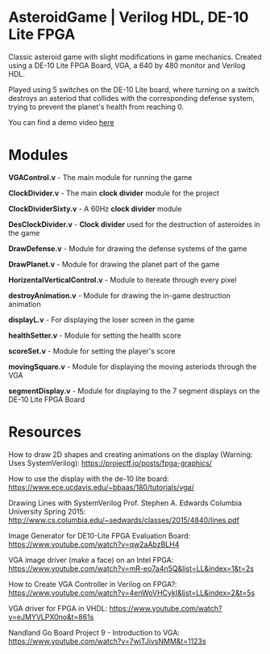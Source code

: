 # AsteroidGame | Verilog HDL, DE-10 Lite FPGA
 Classic asteroid game with slight modifications in game mechanics. Created using a DE-10 Lite FPGA Board, VGA, a 640 by 480 monitor and Verilog HDL.
 
 Played using 5 switches on the DE-10 Lite board, where turning on a switch destroys an asteriod that collides with the corresponding defense system, trying to prevent the planet's health from reaching 0.
 
 You can find a demo video [here](https://www.youtube.com/watch?v=gQFlUg4P5OE)

# Modules
**VGAControl.v** - The main module for running the game

**ClockDivider.v** - The main **clock divider** module for the project

**ClockDividerSixty.v** - A 60Hz **clock divider** module

**DesClockDivider.v** - **Clock divider** used for the destruction of asteroides in the game

**DrawDefense.v** - Module for drawing the defense systems of the game

**DrawPlanet.v** - Module for drawing the planet part of the game

**HorizentalVerticalControl.v** - Module to itereate through every pixel

**destroyAnimation.v** - Module for drawing the in-game destruction animation

**displayL.v** - For displaying the loser screen in the game

**healthSetter.v** - Module for setting the health score

**scoreSet.v** - Module for setting the player's score

**movingSquare.v** - Module for displaying the moving asteriods through the VGA

**segmentDisplay.v** - Module for displaying to the 7 segment displays on the DE-10 Lite FPGA Board

# Resources
 How to draw 2D shapes and creating animations on the display (Warning: Uses SystemVerilog): https://projectf.io/posts/fpga-graphics/
 
 How to use the display with the de-10 lite board: https://www.ece.ucdavis.edu/~bbaas/180/tutorials/vga/
 
 Drawing Lines with SystemVerilog Prof. Stephen A. Edwards Columbia University Spring 2015: http://www.cs.columbia.edu/~sedwards/classes/2015/4840/lines.pdf
 
 Image Generator for DE10-Lite FPGA Evaluation Board: https://www.youtube.com/watch?v=qw2aAbzBLH4
 
 VGA image driver (make a face) on an Intel FPGA: https://www.youtube.com/watch?v=mR-eo7a4n5Q&list=LL&index=1&t=2s
 
 How to Create VGA Controller in Verilog on FPGA?: https://www.youtube.com/watch?v=4enWoVHCykI&list=LL&index=2&t=5s
 
 VGA driver for FPGA in VHDL: https://www.youtube.com/watch?v=eJMYVLPX0no&t=861s
 
 Nandland Go Board Project 9 - Introduction to VGA: https://www.youtube.com/watch?v=7wjTJivsNMM&t=1123s
